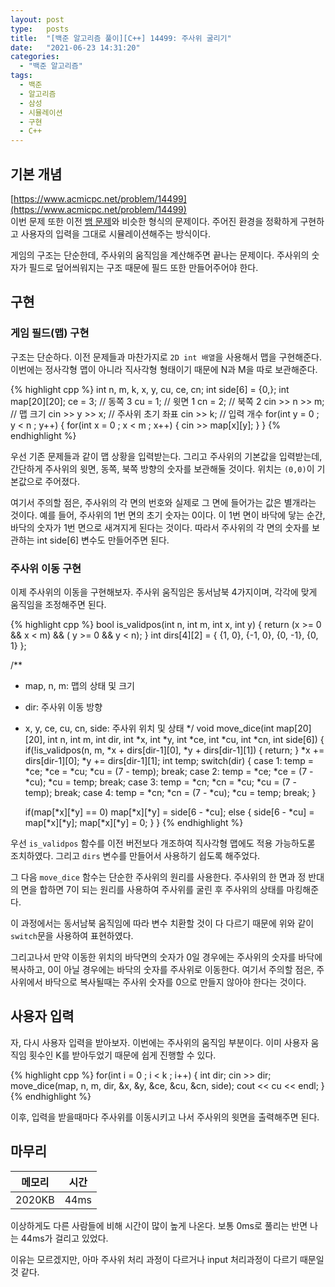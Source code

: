 ```yaml
---
layout: post
type:   posts
title:  "[백준 알고리즘 풀이][C++] 14499: 주사위 굴리기"
date:   "2021-06-23 14:31:20"
categories:
  - "백준 알고리즘"
tags:
  - 백준
  - 알고리즘
  - 삼성
  - 시뮬레이션
  - 구현
  - C++
---
```


## 기본 개념
[https://www.acmicpc.net/problem/14499](https://www.acmicpc.net/problem/14499)<br/>
이번 문제 또한 이전 [뱀 문제](http://qorcjftns.github.io/%EB%B0%B1%EC%A4%80%20%EC%95%8C%EA%B3%A0%EB%A6%AC%EC%A6%98/2021/06/22/baekjoon-29868564.html)와 비슷한 형식의 문제이다. 주어진 환경을 정확하게 구현하고 사용자의 입력을 그대로 시뮬레이션해주는 방식이다.

게임의 구조는 단순한데, 주사위의 움직임을 계산해주면 끝나는 문제이다. 주사위의 숫자가 필드로 덮어씌워지는 구조 때문에 필드 또한 만들어주어야 한다.

## 구현

### 게임 필드(맵) 구현
구조는 단순하다. 이전 문제들과 마찬가지로 <code>2D int 배열</code>을 사용해서 맵을 구현해준다. 이번에는 정사각형 맵이 아니라 직사각형 형태이기 때문에 N과 M을 따로 보관해준다.

{% highlight cpp %}
int n, m, k, x, y, cu, ce, cn;
int side[6] = {0,};
int map[20][20];
ce = 3; // 동쪽 3
cu = 1; // 윗면 1
cn = 2; // 북쪽 2
cin >> n >> m; // 맵 크기
cin >> y >> x; // 주사위 초기 좌표
cin >> k; // 입력 개수
for(int y = 0 ; y < n ; y++) {
	for(int x = 0 ; x < m ; x++) {
		cin >> map[x][y];
	}
}
{% endhighlight %}

우선 기존 문제들과 같이 맵 상황을 입력받는다. 그리고 주사위의 기본값을 입력받는데, 간단하게 주사위의 윗면, 동쪽, 북쪽 방향의 숫자를 보관해둘 것이다. 위치는 <code>(0,0)</code>이 기본값으로 주어졌다.

여기서 주의할 점은, 주사위의 각 면의 번호와 실제로 그 면에 들어가는 값은 별개라는 것이다. 예를 들어, 주사위의 1번 면의 초기 숫자는 0이다. 이 1번 면이 바닥에 닿는 순간, 바닥의 숫자가 1번 면으로 새겨지게 된다는 것이다. 따라서 주사위의 각 면의 숫자를 보관하는 <codde>int side[6]</code> 변수도 만들어주면 된다.


### 주사위 이동 구현

이제 주사위의 이동을 구현해보자. 주사위 움직임은 동서남북 4가지이며, 각각에 맞게 움직임을 조정해주면 된다.

{% highlight cpp %}
bool is_validpos(int n, int m, int x, int y) {
	return (x >= 0 && x < m) && ( y >= 0 && y < n);
}
int dirs[4][2] = { {1, 0}, {-1, 0}, {0, -1}, {0, 1} };

/**
 * map, n, m: 맵의 상태 및 크기
 * dir: 주사위 이동 방향
 * x, y, ce, cu, cn, side: 주사위 위치 및 상태
 */
void move_dice(int map[20][20], int n, int m, int dir, int *x, int *y, int *ce, int *cu, int *cn, int side[6]) {
	if(!is_validpos(n, m, *x + dirs[dir-1][0], *y + dirs[dir-1][1]) {
		return;
	}
	*x += dirs[dir-1][0];
	*y += dirs[dir-1][1];
	int temp;
	switch(dir) {
		case 1:
			temp = *ce; *ce = *cu; *cu = (7 - temp); 
			break;
		case 2:
			temp = *ce; *ce = (7 - *cu); *cu = temp; 
			break;
		case 3:
			temp = *cn; *cn = *cu; *cu = (7 - temp); 
			break;
		case 4:
			temp = *cn; *cn = (7 - *cu); *cu = temp; 
			break;
	}
	
	if(map[*x][*y] == 0) map[*x][*y] = side[6 - *cu];
	else {
		side[6 - *cu] = map[*x][*y];
		map[*x][*y] = 0;
	}
}
{% endhighlight %}

우선 <code>is_validpos</code> 함수를 이전 버전보다 개조하여 직사각형 맵에도 적용 가능하도롣 조치하였다. 그리고 <code>dirs</code> 변수를 만들어서 사용하기 쉽도록 해주었다.

그 다음 <code>move_dice</code> 함수는 단순한 주사위의 원리를 사용한다. 주사위의 한 면과 정 반대의 면을 합하면 7이 되는 원리를 사용하여 주사위를 굴린 후 주사위의 상태를 마킹해준다.

이 과정에서는 동서남북 움직임에 따라 변수 치환할 것이 다 다르기 때문에 위와 같이 <code>switch</code>문을 사용하여 표현하였다.

그리고나서 만약 이동한 위치의 바닥면의 숫자가 0일 경우에는 주사위의 숫자를 바닥에 복사하고, 0이 아닐 경우에는 바닥의 숫자를 주사위로 이동한다. 여기서 주의할 점은, 주사위에서 바닥으로 복사될때는 주사위 숫자를 0으로 만들지 않아야 한다는 것이다.


## 사용자 입력
자, 다시 사용자 입력을 받아보자. 이번에는 주사위의 움직임 부분이다. 이미 사용자 움직임 횟수인 K를 받아두었기 때문에 쉽게 진행할 수 있다.

{% highlight cpp %}
for(int i = 0 ; i < k ; i++) {
	int dir;
	cin >> dir;
	move_dice(map, n, m, dir, &x, &y, &ce, &cu, &cn, side);
	cout << cu << endl;
}
{% endhighlight %}

이후, 입력을 받을때마다 주사위를 이동시키고 나서 주사위의 윗면을 출력해주면 된다.



## 마무리

| 메모리 | 시간 |
| ----- | --- |
| 2020KB | 44ms |

이상하게도 다른 사람들에 비해 시간이 많이 높게 나온다. 보통 0ms로 풀리는 반면 나는 44ms가 걸리고 있었다.

이유는 모르겠지만, 아마 주사위 처리 과정이 다르거나 input 처리과정이 다르기 때문일 것 같다.
